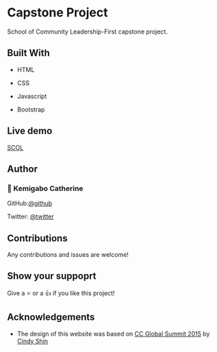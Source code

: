 # Capstone Project

School of Community Leadership-First capstone project.

## Built With

* HTML

* CSS

* Javascript

* Bootstrap

## Live demo

[SCOL](https://kemigabocatherine.github.io/Capstone-1/)

## Author

### :bust_in_silhouette: Kemigabo Catherine

GitHub:[@github](https://github.com/kemigabocatherine)

Twitter: [@twitter](https://twitter.com/catherinek205)

## Contributions

Any contributions and issues are welcome!

## Show your suppoprt

Give a :star: or a :+1: if you like this project!

## Acknowledgements

* The design of this website was based on [CC Global Summit 2015](https://www.behance.net/gallery/29845175/CC-Global-Summit-2015) by [Cindy Shin](https://www.behance.net/adagio07)
